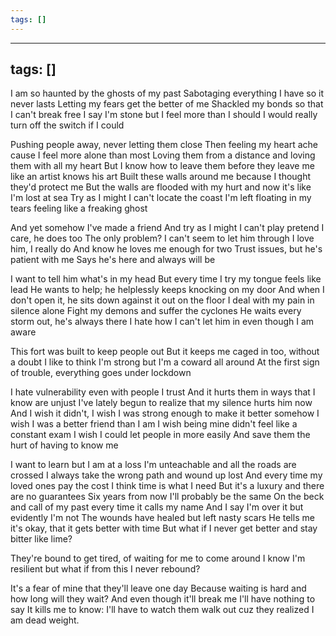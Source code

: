 ```yaml
---
tags: []
---
```


---
tags: []
---

I am so haunted by the ghosts of my past
Sabotaging everything I have so it never lasts
Letting my fears get the better of me
Shackled my bonds so that I can't break free
I say I'm stone but I feel more than I should
I would really turn off the switch if I could

Pushing people away, never letting them close
Then feeling my heart ache cause I feel more alone than most
Loving them from a distance and loving them with all my heart
But I know how to leave them before they leave me like an artist knows his art
Built these walls around me because I thought they'd protect me
But the walls are flooded with my hurt and now it's like I'm lost at sea
Try as I might I can't locate the coast
I'm left floating in my tears feeling like a freaking ghost

And yet somehow I've made a friend
And try as I might I can't play pretend
I care, he does too
The only problem? I can't seem to let him through
I love him, I really do
And know he loves me enough for two
Trust issues, but he's patient with me
Says he's here and always will be

I want to tell him what's in my head
But every time I try my tongue feels like lead
He wants to help; he helplessly keeps knocking on my door 
And when I don't open it, he sits down against it out on the floor
I deal with my pain in silence alone
Fight my demons and suffer the cyclones
He waits every storm out, he's always there
I hate how I can't let him in even though I am aware

This fort was built to keep people out
But it keeps me caged in too, without a doubt
I like to think I'm strong but I'm a coward all around
At the first sign of trouble, everything goes under lockdown

I hate vulnerability even with people I trust
And it hurts them in ways that I know are unjust
I've lately begun to realize that my silence hurts him now
And I wish it didn't, I wish I was strong enough to make it better somehow
I wish I was a better friend than I am
I wish being mine didn't feel like a constant exam
I wish I could let people in more easily
And save them the hurt of having to know me

I want to learn but I am at a loss
I'm unteachable and all the roads are crossed
I always take the wrong path and wound up lost
And every time my loved ones pay the cost
I think time is what I need
But it's a luxury and there are no guarantees
Six years from now I'll probably be the same
On the beck and call of my past every time it calls my name
And I say I'm over it but evidently I'm not
The wounds have healed but left nasty scars
He tells me it's okay, that it gets better with time
But what if I never get better and stay bitter like lime?

They're bound to get tired, of waiting for me to come around
I know I'm resilient but what if from this I never rebound?

It's a fear of mine that they'll leave one day 
Because waiting is hard and how long will they wait?
And even though it'll break me I'll have nothing to say
It kills me to know:
I'll have to watch them walk out cuz they realized I am dead weight.